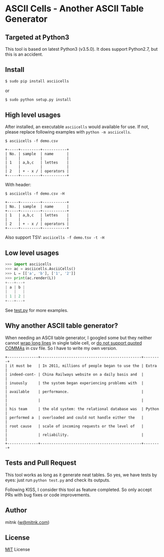 # ASCII Cells - Another ASCII Table Generator


## Targeted at Python3

This tool is based on latest Python3 (v3.5.0). It does support Python2.7,
but this is an accident.


## Install

```bash
$ sudo pip install asciicells
```

or

```bash
$ sudo python setup.py install
```


## High level usages

After installed, an executable `asciicells` would available for use.
If not, please replace following examples with `python -m asciicells`.

```
$ asciicells -f demo.csv

+-----+---------+-----------+
| No. | sample  | name      |
|     |         |           |
| 1   | a,b,c   | lettes    |
|     |         |           |
| 2   | + - x / | operators |
+-----+---------+-----------+
```

With header:

```
$ asciicells -f demo.csv -H

+-----+---------+-----------+
| No. | sample  | name      |
+-----+---------+-----------+
| 1   | a,b,c   | lettes    |
|     |         |           |
| 2   | + - x / | operators |
+-----+---------+-----------+
```

Also support TSV: `asciicells -f demo.tsv -t -H`


## Low level usages

```python
>>> import asciicells
>>> ac = asciicells.AsciiCells()
>>> L = [['a', 'b'], ['1', '2']]
>>> print(ac.render(L))
+---+---+
| a | b |
|   |   |
| 1 | 2 |
+---+---+
```

See [test.py](https://github.com/mitnk/asciicells/blob/master/test.py)
for more examples.


## Why another ASCII table generator?

When needing an ASCII table generator, I googled some but they neither cannot
[wrap long lines](https://ozh.github.io/ascii-tables/) in single table cell,
or [do not support quoted COMMAs](http://ascii.gallery/table) in csv file.
So I have to write my own version.

```
+--------------+----------------------------------------------+--------+
| it must be   | In 2011, millions of people began to use the | Extra  |
| indeed-cont- | China Railways website on a daily basis and  |        |
| inuously     | the system began experiencing problems with  |        |
| available    | performance.                                 |        |
|              |                                              |        |
| his team     | the old system: the relational database was  | Python |
| performed a  | overloaded and could not handle either the   |        |
| root cause   | scale of incoming requests or the level of   |        |
|              | reliability.                                 |        |
+--------------+----------------------------------------------+--------+
```


## Tests and Pull Request

This tool works as long as it generate neat tables. So yes, we have tests
by eyes: just run `python test.py` and check its outputs.

Following KISS, I consider this tool as feature completed. So only accept
PRs with bug fixes or code improvements.


## Author

mitnk (w@mitnk.com)


## License

[MIT](https://opensource.org/licenses/MIT) License
